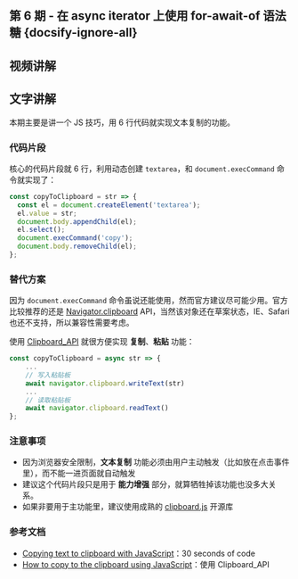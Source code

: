 ## 第 6 期 - 在 async iterator 上使用 for-await-of 语法糖 {docsify-ignore-all}

## 视频讲解


## 文字讲解

本期主要是讲一个 JS 技巧，用 6 行代码就实现文本复制的功能。

### 代码片段

核心的代码片段就 6 行，利用动态创建 `textarea`，和 `document.execCommand` 命令就实现了：
```js
const copyToClipboard = str => {
  const el = document.createElement('textarea');
  el.value = str;
  document.body.appendChild(el);
  el.select();
  document.execCommand('copy');
  document.body.removeChild(el);
};
```

### 替代方案

因为 `document.execCommand` 命令虽说还能使用，然而官方建议尽可能少用。官方比较推荐的还是 [Navigator.clipboard](https://developer.mozilla.org/en-US/docs/Web/API/Navigator/clipboard) API，当然该对象还在草案状态，IE、Safari 也还不支持，所以兼容性需要考虑。

使用 [Clipboard_API](https://developer.mozilla.org/en-US/docs/Web/API/Clipboard_API) 就很方便实现 **复制**、**粘贴** 功能：

```js
const copyToClipboard = async str => {
    ...
    // 写入粘贴板
    await navigator.clipboard.writeText(str)
    ...
    // 读取粘贴板
    await navigator.clipboard.readText()
};
```


### 注意事项

 - 因为浏览器安全限制，**文本复制** 功能必须由用户主动触发（比如放在点击事件里），而不能一进页面就自动触发
 - 建议这个代码片段只是用于 **能力增强** 部分，就算牺牲掉该功能也没多大关系。
 - 如果非要用于主功能里，建议使用成熟的 [clipboard.js](https://github.com/zenorocha/clipboard.js) 开源库

### 参考文档
 - [Copying text to clipboard with JavaScript](https://hackernoon.com/copying-text-to-clipboard-with-javascript-df4d4988697f)：30 seconds of code
 - [How to copy to the clipboard using JavaScript](https://flaviocopes.com/clipboard-api/)：使用 Clipboard_API
